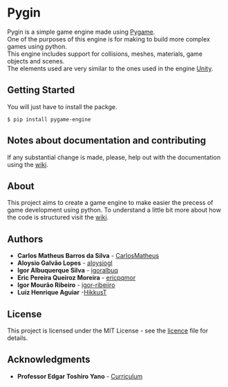 # Pygin

Pygin is a simple game engine made using [Pygame](https://www.pygame.org/).  
One of the purposes of this engine is for making to build more complex games using python.  
This engine includes support for collisions, meshes, materials, game objects and scenes.  
The elements used are very similar to the ones used in the engine [Unity](https://unity3d.com/ "Unity Official Website").

## Getting Started

You will just have to install the packge.

```
$ pip install pygame-engine
```

## Notes about documentation and contributing

If any substantial change is made, please, help out with the documentation using the [wiki](https://github.com/CarlosMatheus/Balance/wiki).

## About

This project aims to create a game engine to make easier the precess of game development using python.
To understand a little bit more about how the code is structured visit the [wiki](https://github.com/CarlosMatheus/Engine/wiki).

## Authors

* **Carlos Matheus Barros da Silva** - [CarlosMatheus](https://github.com/CarlosMatheus)
* **Aloysio Galvão Lopes** - [aloysiogl](https://github.com/aloysiogl)
* **Igor Albuquerque Silva** - [igoralbuq](https://github.com/igoralbuq)
* **Eric Pereira Queiroz Moreira** - [ericpqmor](https://github.com/ericpqmor)
* **Igor Mourão Ribeiro** - [igor-ribeiiro](https://github.com/igor-ribeiiro)
* **Luiz Henrique Aguiar** -[HikkusT](https://github.com/HikkusT)

## License

This project is licensed under the MIT License - see the [licence](LICENCE.md) file for details.

## Acknowledgments

* **Professor Edgar Toshiro Yano** - [Curriculum](http://buscatextual.cnpq.br/buscatextual/visualizacv.do?id=K4798593T1&idiomaExibicao=2)



